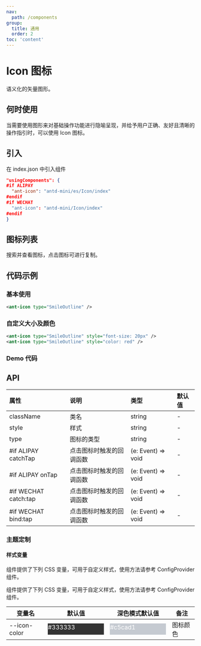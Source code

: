 ```yaml
---
nav:
  path: /components
group:
  title: 通用
  order: 2
toc: 'content'
---
```


# Icon 图标

语义化的矢量图形。

## 何时使用

当需要使用图形来对基础操作功能进行隐喻呈现，并给予用户正确、友好且清晰的操作指引时，可以使用 Icon 图标。

## 引入

在 index.json 中引入组件

```json
"usingComponents": {
#if ALIPAY
  "ant-icon": "antd-mini/es/Icon/index"
#endif
#if WECHAT
  "ant-icon": "antd-mini/Icon/index"
#endif
}
```

## 图标列表

搜索并查看图标，点击图标可进行复制。

<Icon></Icon>

## 代码示例

### 基本使用

```xml
<ant-icon type="SmileOutline" />
```

### 自定义大小及颜色

```xml
<ant-icon type="SmileOutline" style="font-size: 20px" />
<ant-icon type="SmileOutline" style="color: red" />
```

### Demo 代码

<code src='../../demo/pages/Icon/index'></code>

## API

| 属性                 | 说明                     | 类型               | 默认值 |
| :------------------- | :----------------------- | :----------------- | :----- |
| className            | 类名                     | string             | -      |
| style                | 样式                     | string             | -      |
| type                 | 图标的类型               | string             | -      |
| #if ALIPAY catchTap  | 点击图标时触发的回调函数 | (e: Event) => void | -      |
| #if ALIPAY onTap     | 点击图标时触发的回调函数 | (e: Event) => void | -      |
| #if WECHAT catch:tap | 点击图标时触发的回调函数 | (e: Event) => void | -      |
| #if WECHAT bind:tap  | 点击图标时触发的回调函数 | (e: Event) => void | -      |

### 主题定制

#### 样式变量

组件提供了下列 CSS 变量，可用于自定义样式，使用方法请参考 ConfigProvider 组件。

组件提供了下列 CSS 变量，可用于自定义样式，使用方法请参考 ConfigProvider 组件。

| 变量名       | 默认值                                                                                           | 深色模式默认值                                                                                   | 备注     |
| ------------ | ------------------------------------------------------------------------------------------------ | ------------------------------------------------------------------------------------------------ | -------- |
| --icon-color | <div style="width: 150px; height: 30px; background-color: #333333; color: #ffffff">#333333</div> | <div style="width: 150px; height: 30px; background-color: #c5cad1; color: #ffffff">#c5cad1</div> | 图标颜色 |
